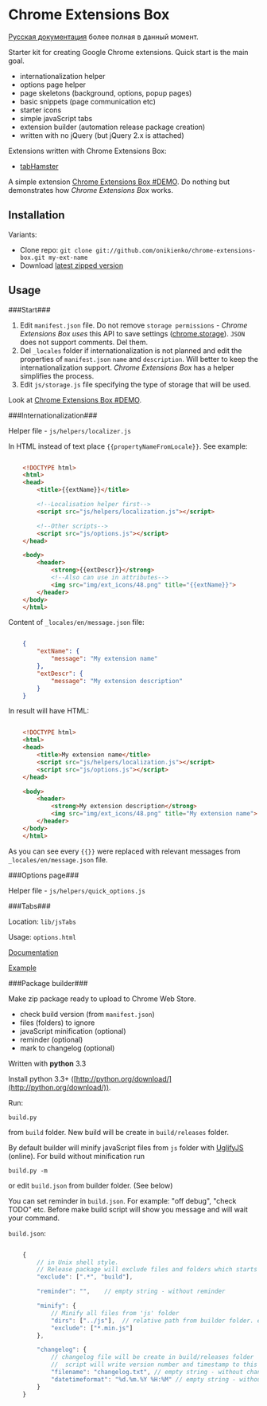 Chrome Extensions Box
=====================
[Русская документация](https://github.com/onikienko/chrome-extensions-box/blob/master/readme.ru.md) более полная в данный момент.

Starter kit for creating Google Chrome extensions. Quick start is the main goal.

- internationalization helper
- options page helper 
- page skeletons (background, options, popup pages)
- basic snippets (page communication etc)
- starter icons
- simple javaScript tabs
- extension builder (automation release package creation)
- written with no jQuery (but jQuery 2.x is attached)

Extensions written with Chrome Extensions Box:

- [tabHamster](https://github.com/onikienko/TabHamster)

A simple extension [Chrome Extensions Box #DEMO](https://github.com/onikienko/chrome-extensions-box-Demo).
Do nothing but demonstrates how *Chrome Extensions Box* works.


Installation
------------

Variants:
 
- Clone repo: `git clone git://github.com/onikienko/chrome-extensions-box.git my-ext-name`
- Download [latest zipped version](https://github.com/onikienko/chrome-extensions-box/archive/master.zip)

Usage
-----

###Start###

1. Edit `manifest.json` file. Do not remove `storage permissions` - *Chrome Extensions Box uses* this API to save settings ([chrome.storage](https://developer.chrome.com/extensions/storage.html)).
`JSON` does not support comments. Del them.
2. Del `_locales` folder if internationalization is not planned and edit the properties of `manifest.json` `name` and `description`.
Will better to keep the internationalization support. *Chrome Extensions Box* has a helper simplifies the process.
3. Edit `js/storage.js` file specifying the type of storage that will be used. 

Look at [Chrome Extensions Box #DEMO](https://github.com/onikienko/chrome-extensions-box-Demo). 


###Internationalization###

Helper file -  `js/helpers/localizer.js`

In HTML instead of text place `{{propertyNameFromLocale}}`. See example:

```HTML

	<!DOCTYPE html>
	<html>
	<head>
	    <title>{{extName}}</title>

		<!--Localisation helper first-->
		<script src="js/helpers/localization.js"></script>

		<!--Other scripts-->
		<script src="js/options.js"></script>
	</head>

	<body>
	    <header>
			<strong>{{extDescr}}</strong>
			<!--Also can use in attributes-->
	        <img src="img/ext_icons/48.png" title="{{extName}}">
	    </header>
	</body>
    </html>

```


Content of `_locales/en/message.json` file:

```JSON

	{
	    "extName": {
	        "message": "My extension name"
	    },
	    "extDescr": {
	        "message": "My extension description"
	    }
	}

```


In result will have HTML:

```HTML

	<!DOCTYPE html>
	<html>
	<head>
	    <title>My extension name</title>
		<script src="js/helpers/localization.js"></script>
		<script src="js/options.js"></script>
	</head>

	<body>
	    <header>
	        <strong>My extension description</strong>
	        <img src="img/ext_icons/48.png" title="My extension name">
	    </header>
	</body>
    </html>

```

As you can see every `{{}}` were replaced with relevant messages from `_locales/en/message.json` file.

###Options page###

Helper file - `js/helpers/quick_options.js`


###Tabs###

Location: `lib/jsTabs`

Usage: `options.html` 

[Documentation](https://github.com/onikienko/jsTabs/blob/master/readme.ru.md)

[Example](http://sbox.pp.ua/jstabs/demo.html)


###Package builder###

Make zip package ready to upload to Chrome Web Store.

- check build version (from `manifest.json`)
- files (folders) to ignore
- javaScript minification (optional)
- reminder (optional)
- mark to changelog (optional)

Written with **python** 3.3

Install python 3.3+ ([http://python.org/download/](http://python.org/download/)).

Run: 

	build.py

from `build` folder. New build will be create in `build/releases` folder.

By default builder will minify javaScript files from `js` folder with [UglifyJS](http://marijnhaverbeke.nl/uglifyjs) (online). For build without minification run

	build.py -m

or edit `build.json` from builder folder. (See below)

You can set reminder in `build.json`. For example: "off debug", "check TODO" etc. Before make build script will show you message  and will wait your command.

`build.json`:

```javaScript

	{
	    // in Unix shell style.
	    // Release package will exclude files and folders which starts with '.' and folder(s) with name 'build'
	    "exclude": [".*", "build"],

	    "reminder": "",    // empty string - without reminder

	    "minify": {
	    	// Minify all files from 'js' folder
	        "dirs": ["../js"],  // relative path from builder folder. empty string - without minification
	        "exclude": ["*.min.js"]  
	    },

	    "changelog": {
			// changelog file will be create in build/releases folder
			// 	script will write version number and timestamp to this file	
	        "filename": "changelog.txt", // empty string - without changelog
	        "datetimeformat": "%d.%m.%Y %H:%M" // empty string - without timestamp
	    }
	}

```
